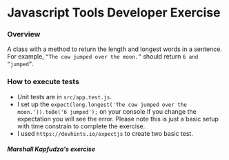 # Javascript Tools Developer Exercise

### Overview
 
A class with a method to return the length and longest words in a sentence. For example, `“The cow jumped over the moon.”` should return `6 and “jumped”`.

### How to execute tests
- Unit tests are in `src/app.test.js`.
- I set up the `expect(long.longest('The cow jumped over the moon.')).toBe('6 jumped');` on your console if you change the expectation you will see the error. Please note this is just a basic setup with time constrain to complete the exercise.
- I used `https://devhints.io/expectjs` to create two basic test.

##### Marshall Kapfudza's exercise